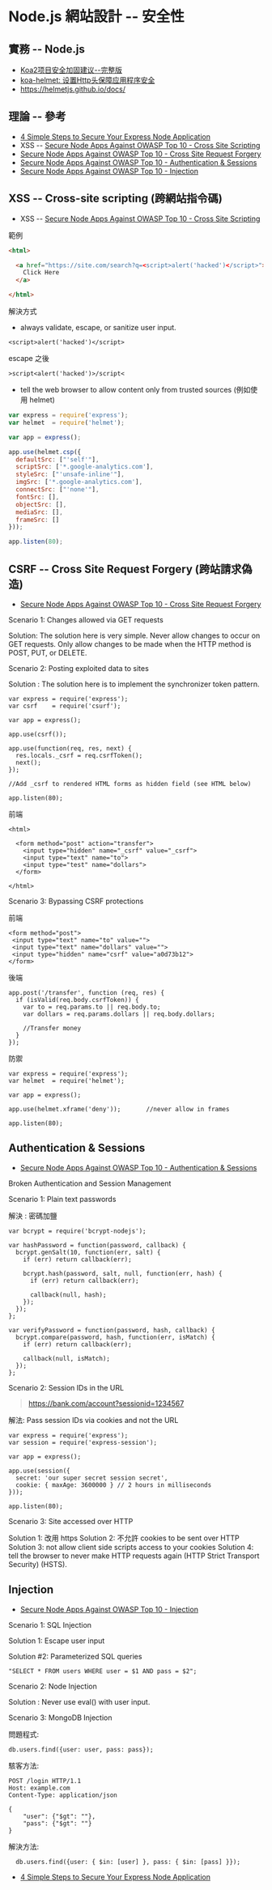 # Node.js 網站設計 -- 安全性

## 實務 -- Node.js

* [Koa2项目安全加固建议--完整版](https://cnodejs.org/topic/5a502debafa0a121784a89c3)
* [koa-helmet: 设置Http头保障应用程序安全](https://juejin.im/post/5bd1e6136fb9a05d0a057316)
* https://helmetjs.github.io/docs/

## 理論 -- 參考

* [4 Simple Steps to Secure Your Express Node Application](http://scottksmith.com/blog/2014/09/04/simple-steps-to-secure-your-express-node-application/)
* XSS -- [Secure Node Apps Against OWASP Top 10 - Cross Site Scripting](http://scottksmith.com/blog/2015/06/22/secure-node-apps-against-owasp-top-10-cross-site-scripting/)
* [Secure Node Apps Against OWASP Top 10 - Cross Site Request Forgery](http://scottksmith.com/blog/2015/06/29/secure-node-apps-against-owasp-top-10-cross-site-request-forgery/)
* [Secure Node Apps Against OWASP Top 10 - Authentication & Sessions](http://scottksmith.com/blog/2015/06/15/secure-node-apps-against-owasp-top-10-authentication-and-sessions/)
* [Secure Node Apps Against OWASP Top 10 - Injection](http://scottksmith.com/blog/2015/06/08/secure-node-apps-against-owasp-top-10-injection/)



## XSS -- Cross-site scripting (跨網站指令碼)

* XSS -- [Secure Node Apps Against OWASP Top 10 - Cross Site Scripting](http://scottksmith.com/blog/2015/06/22/secure-node-apps-against-owasp-top-10-cross-site-scripting/)

範例

```html
<html>

  <a href="https://site.com/search?q=<script>alert('hacked')</script>">
    Click Here
  </a>

</html>
```

解決方式

* always validate, escape, or sanitize user input.


```
<script>alert('hacked')</script>
```

escape 之後

```
>script<alert('hacked')>/script<
```

* tell the web browser to allow content only from trusted sources (例如使用 helmet)

```js
var express = require('express');
var helmet  = require('helmet');

var app = express();

app.use(helmet.csp({
  defaultSrc: ["'self'"],
  scriptSrc: ['*.google-analytics.com'],
  styleSrc: ["'unsafe-inline'"],
  imgSrc: ['*.google-analytics.com'],
  connectSrc: ["'none'"],
  fontSrc: [],
  objectSrc: [],
  mediaSrc: [],
  frameSrc: []
}));

app.listen(80);
```

## CSRF -- Cross Site Request Forgery (跨站請求偽造)

* [Secure Node Apps Against OWASP Top 10 - Cross Site Request Forgery](http://scottksmith.com/blog/2015/06/29/secure-node-apps-against-owasp-top-10-cross-site-request-forgery/)

Scenario 1: Changes allowed via GET requests

Solution: The solution here is very simple. Never allow changes to occur on GET requests. Only allow changes to be made when the HTTP method is POST, PUT, or DELETE.

Scenario 2: Posting exploited data to sites

Solution : The solution here is to implement the synchronizer token pattern.

```
var express = require('express');
var csrf    = require('csurf');

var app = express();

app.use(csrf());

app.use(function(req, res, next) {
  res.locals._csrf = req.csrfToken();
  next();
});

//Add _csrf to rendered HTML forms as hidden field (see HTML below)

app.listen(80);
```

前端

```
<html>

  <form method="post" action="transfer">
    <input type="hidden" name="_csrf" value="_csrf">
    <input type="text" name="to">
    <input type="test" name="dollars">
  </form>

</html>
```

Scenario 3: Bypassing CSRF protections

前端

```
<form method="post">
 <input type="text" name="to" value="">
 <input type="text" name="dollars" value="">
 <input type="hidden" name="csrf" value="a0d73b12">
</form>
```

後端

```
app.post('/transfer', function (req, res) {
  if (isValid(req.body.csrfToken)) {
    var to = req.params.to || req.body.to;
    var dollars = req.params.dollars || req.body.dollars;

    //Transfer money
  }
});
```

防禦

```
var express = require('express');
var helmet  = require('helmet');

var app = express();

app.use(helmet.xframe('deny'));       //never allow in frames

app.listen(80);
```

## Authentication & Sessions

* [Secure Node Apps Against OWASP Top 10 - Authentication & Sessions](http://scottksmith.com/blog/2015/06/15/secure-node-apps-against-owasp-top-10-authentication-and-sessions/)

Broken Authentication and Session Management

Scenario 1: Plain text passwords

解決 : 密碼加鹽

```
var bcrypt = require('bcrypt-nodejs');

var hashPassword = function(password, callback) {
  bcrypt.genSalt(10, function(err, salt) {
    if (err) return callback(err);

    bcrypt.hash(password, salt, null, function(err, hash) {
      if (err) return callback(err);

      callback(null, hash);
    });
  });
};

var verifyPassword = function(password, hash, callback) {
  bcrypt.compare(password, hash, function(err, isMatch) {
    if (err) return callback(err);

    callback(null, isMatch);
  });
};
```

Scenario 2: Session IDs in the URL

> https://bank.com/account?sessionid=1234567

解法: Pass session IDs via cookies and not the URL

```
var express = require('express');
var session = require('express-session');

var app = express();

app.use(session({
  secret: 'our super secret session secret',
  cookie: { maxAge: 3600000 } // 2 hours in milliseconds
}));

app.listen(80);
```

Scenario 3: Site accessed over HTTP

Solution 1: 改用 https
Solution 2: 不允許 cookies to be sent over HTTP
Solution 3: not allow client side scripts access to your cookies
Solution 4:  tell the browser to never make HTTP requests again (HTTP Strict Transport Security) (HSTS).

## Injection

* [Secure Node Apps Against OWASP Top 10 - Injection](http://scottksmith.com/blog/2015/06/08/secure-node-apps-against-owasp-top-10-injection/)

Scenario 1: SQL Injection

Solution 1: Escape user input

Solution #2: Parameterized SQL queries

```
"SELECT * FROM users WHERE user = $1 AND pass = $2";
```

Scenario 2: Node Injection

Solution : Never use eval() with user input.

Scenario 3: MongoDB Injection

問題程式:   

```
db.users.find({user: user, pass: pass});
```

駭客方法:

```
POST /login HTTP/1.1
Host: example.com
Content-Type: application/json

{
    "user": {"$gt": ""},
    "pass": {"$gt": ""}
}
```

解決方法:

```
  db.users.find({user: { $in: [user] }, pass: { $in: [pass] }});
```

* [4 Simple Steps to Secure Your Express Node Application](http://scottksmith.com/blog/2014/09/04/simple-steps-to-secure-your-express-node-application/)




